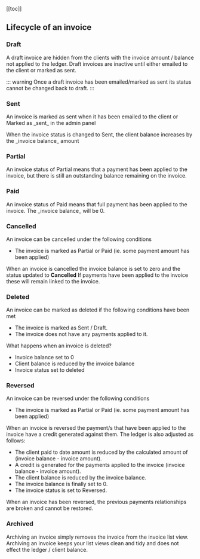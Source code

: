 [[toc]]

## Lifecycle of an invoice

### Draft

<p>A draft invoice are hidden from the clients with the invoice amount / balance not applied to the ledger. Draft invoices are inactive until either emailed to the client or marked as sent.</p>

::: warning
Once a draft invoice has been emailed/marked as sent its status cannot be changed back to draft.
:::

### Sent

<p>An invoice is marked as sent when it has been emailed to the client or Marked as _sent_ in the admin panel</p>

<p>When the invoice status is changed to Sent, the client balance increases by the _invoice balance_ amount</p>

### Partial

<p>An invoice status of Partial means that a payment has been applied to the invoice, but there is still an outstanding balance remaining on the invoice.</p>

### Paid

<p>An invoice status of Paid means that full payment has been applied to the invoice. The _invoice balance_ will be 0.</p>

### Cancelled

<p>An invoice can be cancelled under the following conditions</p>

* The invoice is marked as Partial or Paid (ie. some payment amount has been applied)

<p>When an invoice is cancelled the invoice balance is set to zero and the status updated to <b>Cancelled</b> If payments have been applied to the invoice these will remain linked to the invoice.</p>

### Deleted

<p>An invoice can be marked as deleted if the following conditions have been met</p>

* The invoice is marked as Sent / Draft.
* The invoice does not have any payments applied to it.

<p>What happens when an invoice is deleted?</p>

* Invoice balance set to 0
* Client balance is reduced by the invoice balance
* Invoice status set to deleted

### Reversed

<p>An invoice can be reversed under the following conditions</p>

* The invoice is marked as Partial or Paid (ie. some payment amount has been applied)

<p>When an invoice is reversed the payment/s that have been applied to the invoice have a credit generated against them. The ledger is also adjusted as follows:</p>

* The client paid to date amount is reduced by the calculated amount of (invoice balance - invoice amount).
* A credit is generated for the payments applied to the invoice (invoice balance - invoice amount).
* The client balance is reduced by the invoice balance.
* The invoice balance is finally set to 0.
* The invoice status is set to Reversed.

<p>When an invoice has been reversed, the previous payments relationships are broken and cannot be restored.</p>

### Archived

<p>Archiving an invoice simply removes the invoice from the invoice list view. Archiving an invoice keeps your list views clean and tidy and does not effect the ledger / client balance.</p>
